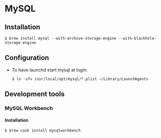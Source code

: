 # MySQL

## Installation

```ShellSession
$ brew install mysql --with-archive-storage-engine --with-blackhole-storage-engine
```

## Configuration

* To have launchd start mysql at login:
  
  ```ShellSession
  $ ln -sfv /usr/local/opt/mysql/*.plist ~/Library/LaunchAgents
  ```

## Development tools

### MySQL Workbench

#### Installation

```ShellSession
$ brew cask install mysqlworkbench
```

